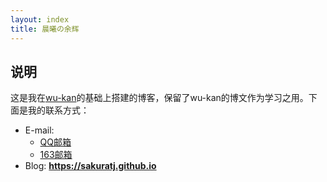```yaml
---
layout: index
title: 晨曦の余辉
---
```

## 说明
这是我在[wu-kan](https://github.com/wu-kan/wu-kan.github.io)的基础上搭建的博客，保留了wu-kan的博文作为学习之用。下面是我的联系方式：
- E-mail:
  - [QQ邮箱](2647646248@qq.com)
  - [163邮箱](tjjtzhao@163.com)
- Blog: **<https://sakuratj.github.io>**

